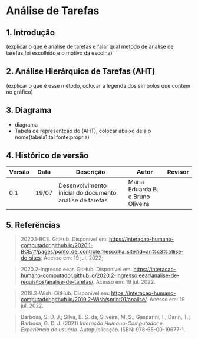 # Análise de Tarefas

## 1. Introdução

(explicar o que é analise de tarefas e falar qual metodo de analise de tarefas foi escolhido e o motivo da escolha)

## 2. Análise Hierárquica de Tarefas (AHT) 

(explicar o que é esse método, colocar a legenda dos simbolos que contem no gráfico)

## 3. Diagrama
- diagrama
- Tabela de representção do (AHT), colocar abaixo dela o nome(tabela1:tal fonte:própria)

## 4. Histórico de versão

| Versão    | Data | Descrição                 |         Autor | Revisor |
|-----------|------|---------------------------|---------------|---------|
| 0.1 | 19/07 | Desenvolvimento inicial do documento análise de tarefas | Maria Eduarda B. e Bruno Oliveira |  |

## 5. Referências

> 2020.1-BCE. GitHub. Disponível em: https://interacao-humano-computador.github.io/2020.1-BCE/#/pages/ponto_de_controle_1/escolha_site?id=an%c3%a1lise-de-sites. Acesso em: 19 jul. 2022;

> 2020.2-Ingresso.eear. GitHub. Disponível em: https://interacao-humano-computador.github.io/2020.2-Ingresso.eear/analise-de-requisitos/analise-de-tarefas/. Acesso em: 19 jul. 2022.

> 2019.2-Wish. GitHub. Disponível em: https://interacao-humano-computador.github.io/2019.2-Wish/sprint01/analise/. Acesso em: 19 jul. 2022.

> Barbosa, S. D. J.; Silva, B. S. da; Silveira, M. S.; Gasparini, I.; Darin, T.; Barbosa, G. D. J. (2021) *Interação Humano-Computador e Experiência do usuário*. Autopublicação. ISBN: 978-65-00-19677-1.